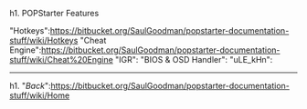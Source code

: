h1. POPStarter Features

"Hotkeys":https://bitbucket.org/SaulGoodman/popstarter-documentation-stuff/wiki/Hotkeys
"Cheat Engine":https://bitbucket.org/SaulGoodman/popstarter-documentation-stuff/wiki/Cheat%20Engine
"IGR":
"BIOS & OSD Handler":
"uLE_kHn":

______________________________________________________________________________________________________________

h1. "*Back*":https://bitbucket.org/SaulGoodman/popstarter-documentation-stuff/wiki/Home